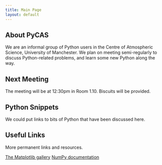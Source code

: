 ```yaml
---
title: Main Page
layout: default
---
```


About PyCAS
-----------------------------------------
We are an informal group of Python users in the Centre of Atmospheric Science, University of Manchester. We plan on meeting semi-regularly to discuss Python-related problems, and learn some new Python along the way.

Next Meeting
-------------
The meeting will be at 12:30pm in Room 1.10. Biscuits will be provided. 

Python Snippets
----------------
We could put links to bits of Python that have been discussed here.

Useful Links
-------------
More permanent links and resources.

[The Matplotlib gallery](http://matplotlib.org/gallery.html)
[NumPy documentation](http://docs.scipy.org/doc/)
